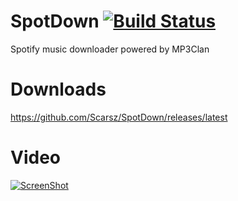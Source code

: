 # SpotDown [![Build Status](https://travis-ci.org/Scarsz/SpotDown.svg?branch=master)](https://travis-ci.org/Scarsz/SpotDown)
Spotify music downloader powered by MP3Clan

# Downloads
https://github.com/Scarsz/SpotDown/releases/latest

# Video
[![ScreenShot](https://i.ytimg.com/vi/yVZ6kicyPUE/hqdefault.jpg)](https://www.youtube.com/watch?v=yVZ6kicyPUE)
